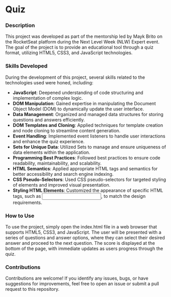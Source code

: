 # Quiz

### Description
This project was developed as part of the mentorship led by Mayk Brito on the RocketSeat platform during the Next Level Week (NLW) Expert event. The goal of the project is to provide an educational tool through a quiz format, utilizing HTML5, CSS3, and JavaScript technologies.

### Skills Developed
During the development of this project, several skills related to the technologies used were honed, including:

- **JavaScript**: Deepened understanding of code structuring and implementation of complex logic.
- **DOM Manipulation**: Gained expertise in manipulating the Document Object Model (DOM) to dynamically update the user interface.
- **Data Management**: Organized and managed data structures for storing questions and answers efficiently.
- **DOM Templates and Cloning**: Applied techniques for template creation and node cloning to streamline content generation.
- **Event Handling**: Implemented event listeners to handle user interactions and enhance the quiz experience.
- **Sets for Unique Data**: Utilized Sets to manage and ensure uniqueness of data elements within the application.
- **Programming Best Practices**: Followed best practices to ensure code readability, maintainability, and scalability.
- **HTML Semantics**: Applied appropriate HTML tags and semantics for better accessibility and search engine indexing.
- **CSS Pseudo-Selectors**: Used CSS pseudo-selectors for targeted styling of elements and improved visual presentation.
- **Styling HTML Elements**: Customized the appearance of specific HTML tags, such as <input>, to match the design requirements.

### How to Use
To use the project, simply open the index.html file in a web browser that supports HTML5, CSS3, and JavaScript. The user will be presented with a series of questions and answer options, where they can select their desired answer and proceed to the next question. The score is displayed at the bottom of the page, with immediate updates as users progress through the quiz.

### Contributions
Contributions are welcome! If you identify any issues, bugs, or have suggestions for improvements, feel free to open an issue or submit a pull request to this repository.
